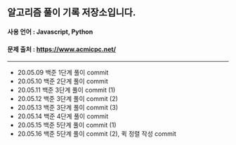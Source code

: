 ## 알고리즘 풀이 기록 저장소입니다.
#### 사용 언어 : Javascript, Python
#### 문제 출처 : https://www.acmicpc.net/

* * *

- 20.05.09 백준 1단계 풀이 commit
- 20.05.10 백준 2단계 풀이 commit
- 20.05.11 백준 3단계 풀이 commit (1)
- 20.05.12 백준 3단계 풀이 commit (2)
- 20.05.13 백준 3단계 풀이 commit (3)
- 20.05.14 백준 4단계 풀이 commit
- 20.05.15 백준 5단계 풀이 commit (1)
- 20.05.16 백준 5단계 풀이 commit (2), 퀵 정렬 작성 commit